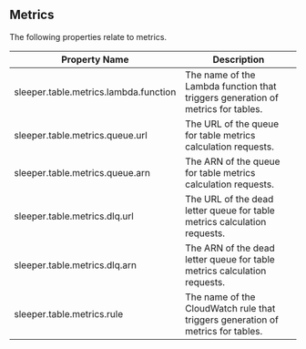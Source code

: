 ## Metrics

The following properties relate to metrics.

| Property Name                         | Description                                                                     |
|---------------------------------------|---------------------------------------------------------------------------------|
| sleeper.table.metrics.lambda.function | The name of the Lambda function that triggers generation of metrics for tables. |
| sleeper.table.metrics.queue.url       | The URL of the queue for table metrics calculation requests.                    |
| sleeper.table.metrics.queue.arn       | The ARN of the queue for table metrics calculation requests.                    |
| sleeper.table.metrics.dlq.url         | The URL of the dead letter queue for table metrics calculation requests.        |
| sleeper.table.metrics.dlq.arn         | The ARN of the dead letter queue for table metrics calculation requests.        |
| sleeper.table.metrics.rule            | The name of the CloudWatch rule that triggers generation of metrics for tables. |
